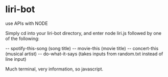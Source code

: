 # liri-bot
use APIs with NODE

Simply cd into your liri-bot directory, and enter node liri.js 
followed by one of the following:

 -- spotify-this-song (song title)
 -- movie-this (movie title)
 -- concert-this (musical artist)
 -- do-what-it-says (takes inputs from random.txt instead of line input)
 
 Much terminal, very information, so javascript.
